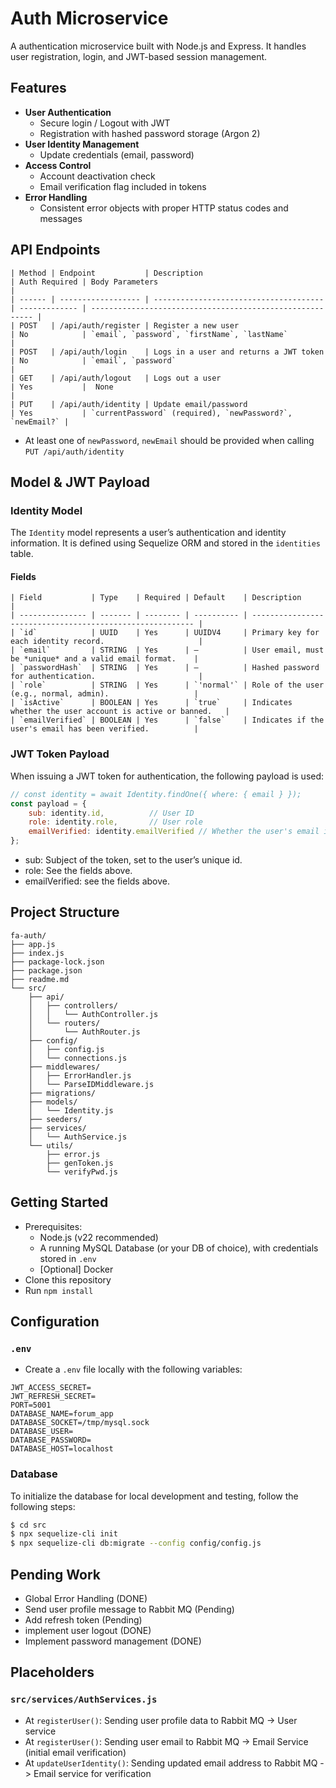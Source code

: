 # Auth Microservice

A authentication microservice built with Node.js and Express. It handles user registration, login, and JWT-based session management.

## Features
+ **User Authentication**
    - Secure login / Logout with JWT
    - Registration with hashed password storage (Argon 2)
+ **User Identity Management**
    - Update credentials (email, password)
+ **Access Control**
  - Account deactivation check
  - Email verification flag included in tokens
+ **Error Handling**
    - Consistent error objects with proper HTTP status codes and messages

## API Endpoints
```
| Method | Endpoint           | Description                            | Auth Required | Body Parameters                                           |
| ------ | ------------------ | -------------------------------------- | ------------- | --------------------------------------------------------- |
| POST   | /api/auth/register | Register a new user                    | No            | `email`, `password`, `firstName`, `lastName`              |
| POST   | /api/auth/login    | Logs in a user and returns a JWT token | No            | `email`, `password`                                       |
| GET    | /api/auth/logout   | Logs out a user                        | Yes           |  None                                                     |
| PUT    | /api/auth/identity | Update email/password                  | Yes           | `currentPassword` (required), `newPassword?`, `newEmail?` |
```
* At least one of `newPassword`, `newEmail` should be provided when calling `PUT /api/auth/identity`

## Model & JWT Payload
### Identity Model
The `Identity` model represents a user’s authentication and identity information. It is defined using Sequelize ORM and stored in the `identities` table.
#### Fields
```
| Field           | Type    | Required | Default    | Description                                               |
| --------------- | ------- | -------- | ---------- | --------------------------------------------------------- |
| `id`            | UUID    | Yes      | UUIDV4     | Primary key for each identity record.                     |
| `email`         | STRING  | Yes      | —          | User email, must be *unique* and a valid email format.    |
| `passwordHash`  | STRING  | Yes      | —          | Hashed password for authentication.                       |
| `role`          | STRING  | Yes      | `'normal'` | Role of the user (e.g., normal, admin).                   |
| `isActive`      | BOOLEAN | Yes      | `true`     | Indicates whether the user account is active or banned.   |
| `emailVerified` | BOOLEAN | Yes      | `false`    | Indicates if the user's email has been verified.          |
```

### JWT Token Payload
When issuing a JWT token for authentication, the following payload is used:
```js
// const identity = await Identity.findOne({ where: { email } });
const payload = {
    sub: identity.id,          // User ID
    role: identity.role,       // User role
    emailVerified: identity.emailVerified // Whether the user's email is verified
};
```
+ sub: Subject of the token, set to the user’s unique id.
+ role: See the fields above.
+ emailVerified: see the fields above.


## Project Structure
```
fa-auth/
├── app.js
├── index.js
├── package-lock.json
├── package.json
├── readme.md
└── src/
    ├── api/
    │   ├── controllers/
    │   │   └── AuthController.js
    │   └── routers/
    │       └── AuthRouter.js
    ├── config/
    │   ├── config.js
    │   └── connections.js
    ├── middlewares/
    │   ├── ErrorHandler.js
    │   └── ParseIDMiddleware.js
    ├── migrations/
    ├── models/
    │   └── Identity.js
    ├── seeders/
    ├── services/
    │   └── AuthService.js
    └── utils/
        ├── error.js
        ├── genToken.js
        └── verifyPwd.js
```

## Getting Started
+ Prerequisites: 
    - Node.js (v22 recommended)
    - A running MySQL Database (or your DB of choice), with credentials stored in `.env`
    - [Optional] Docker
+ Clone this repository
+ Run `npm install`

## Configuration
### `.env`
+ Create a `.env` file locally with the following variables:
```
JWT_ACCESS_SECRET=
JWT_REFRESH_SECRET=
PORT=5001
DATABASE_NAME=forum_app
DATABASE_SOCKET=/tmp/mysql.sock
DATABASE_USER=
DATABASE_PASSWORD=
DATABASE_HOST=localhost
```

### Database
To initialize the database for local development and testing, follow the following steps:
```bash
$ cd src
$ npx sequelize-cli init
$ npx sequelize-cli db:migrate --config config/config.js
```

## Pending Work
+ Global Error Handling (DONE)
+ Send user profile message to Rabbit MQ (Pending)
+ Add refresh token (Pending)
+ implement user logout (DONE)
+ Implement password management (DONE)

## Placeholders
### `src/services/AuthServices.js`
+ At `registerUser()`: Sending user profile data to Rabbit MQ -> User service
+ At `registerUser()`: Sending user email to Rabbit MQ -> Email Service (initial email verification)
+ At `updateUserIdentity()`: Sending updated email address to Rabbit MQ -> Email service for verification